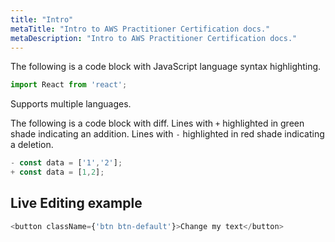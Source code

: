 ```yaml
---
title: "Intro"
metaTitle: "Intro to AWS Practitioner Certification docs."
metaDescription: "Intro to AWS Practitioner Certification docs."
---
```


The following is a code block with JavaScript language syntax highlighting.

```javascript
import React from 'react';
```

Supports multiple languages.

The following is a code block with diff. Lines with `+` highlighted in green shade indicating an addition. Lines with `-` highlighted in red shade indicating a deletion.

```javascript
- const data = ['1','2'];
+ const data = [1,2];
```

## Live Editing example

```javascript react-live=true
<button className={'btn btn-default'}>Change my text</button>
```
